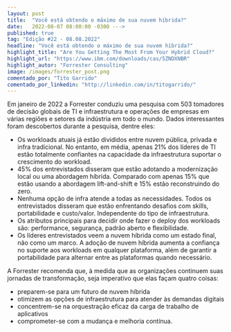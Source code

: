 ```yaml
---
layout: post 
title:  "Você está obtendo o máximo de sua nuvem híbrida?"
date:   2022-08-07 08:00:00 -0300 --->
published: true
tag: "Edição #22 - 08.08.2022"
headline: "Você está obtendo o máximo de sua nuvem híbrida?"
highlight_title: "Are You Getting The Most From Your Hybrid Cloud?"
highlight_url: "https://www.ibm.com/downloads/cas/5ZNDXNBR"
highlight_autor: "Forrester Consulting"
image: /images/forrester_post.png
comentado_por: "Tito Garrido"
comentado_por_linkedin: "http://linkedin.com/in/titogarrido/"
---
```

Em janeiro de 2022 a Forrester conduziu uma pesquisa com 503 tomadores de decisão globais de TI e infraestrutura e operações de empresas em várias regiões e setores da indústria em todo o mundo. Dados interessantes foram descobertos durante a pesquisa, dentre eles:

- Os workloads atuais já estão divididos entre nuvem pública, privada e infra tradicional. No entanto, em média, apenas 21% dos líderes de TI estão totalmente confiantes na capacidade da infraestrutura suportar o crescimento do workload.
- 45% dos entrevistados disseram que estão adotando a modernização local ou uma abordagem híbrida. Comparado com apenas 15% que estão usando a abordagem lift-and-shift e 15% estão reconstruindo do zero.
- Nenhuma opção de infra atende a todas as necessidades. Todos os entrevistados disseram que estão enfrentando desafios com skills, portabilidade e custo/valor. Independente do tipo de infraestrutura.
- Os atributos principais para decidir onde fazer o deploy dos workloads são: performance, segurança, padrão aberto e flexibilidade.
- Os líderes entrevistados veem a nuvem híbrida como um estado final, não como um marco. A adoção de nuvem híbrida aumenta a confiança no suporte aos workloads em qualquer plataforma, além de garantir a portabilidade para alternar entre as plataformas quando necessário.

A Forrester recomenda que, à medida que as organizações continuem suas jornadas de transformação, seja imperativo que elas façam quatro coisas:

- preparem-se para um futuro de nuvem híbrida
- otimizem as opções de infraestrutura para atender às demandas digitais
- concentrem-se na orquestração eficaz da carga de trabalho de aplicativos
- comprometer-se com a mudança e melhoria contínua.